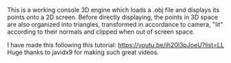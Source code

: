 This is a working console 3D engine which loads a .obj file and displays its points onto a 2D screen.
Before directly displaying, the points in 3D space are also organized into triangles, transformed in accordance to camera, "lit" according to their normals and clipped when out of screen space.

I have made this following this tutorial: https://youtu.be/ih20l3pJoeU?list=LL
Huge thanks to javidx9 for making such great videos.
